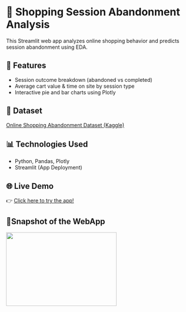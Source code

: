 # 🛒 Shopping Session Abandonment Analysis

This Streamlit web app analyzes online shopping behavior and predicts session abandonment using EDA.

## 🚀 Features
- Session outcome breakdown (abandoned vs completed)
- Average cart value & time on site by session type
- Interactive pie and bar charts using Plotly

## 📁 Dataset
[Online Shopping Abandonment Dataset (Kaggle)](https://www.kaggle.com/datasets/sahideseker/online-shopping-abandonment-prediction)

## 📊 Technologies Used
- Python, Pandas, Plotly
- Streamlit (App Deployment)

## 🌐 Live Demo
👉 [Click here to try the app!](https://shopping-session-abandonment-eda.streamlit.app/)

 ## 💠Snapshot of the WebApp
<img src=![image](https://github.com/user-attachments/assets/83cce99e-57f3-44b3-abbe-e54f5845bf8f)
 width="300" height="200">


 
